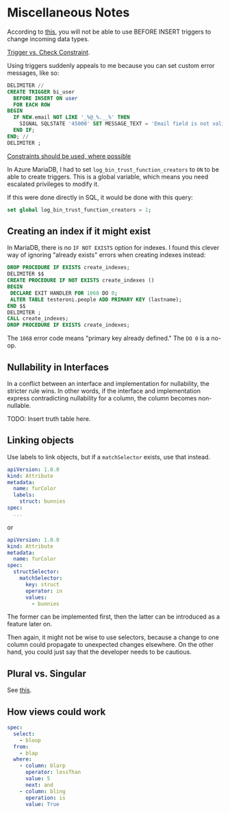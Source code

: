 # Miscellaneous Notes

According to
[this](https://stackoverflow.com/questions/36870972/using-before-insert-trigger-to-change-the-datatype-of-incoming-data-to-match-t),
you will not be able to use BEFORE INSERT triggers to change incoming data types.

[Trigger vs. Check Constraint](https://www.sqlservercentral.com/forums/topic/check-constraint-vs-trigger).

Using triggers suddenly appeals to me because you can set custom error messages, like so:

```sql
DELIMITER //
CREATE TRIGGER bi_user
  BEFORE INSERT ON user
  FOR EACH ROW
BEGIN
  IF NEW.email NOT LIKE '_%@_%.__%' THEN
    SIGNAL SQLSTATE '45000' SET MESSAGE_TEXT = 'Email field is not valid';
  END IF;
END; //
DELIMITER ;
```

[Constraints should be used, where possible](https://www.sqlshack.com/are-sql-server-database-triggers-evil/)

In Azure MariaDB, I had to set `log_bin_trust_function_creators` to `ON` to be
able to create triggers. This is a global variable, which means you need
escalated privileges to modify it.

If this were done directly in SQL, it would be done with this query:

```sql
set global log_bin_trust_function_creators = 1;
```

## Creating an index if it might exist

In MariaDB, there is no `IF NOT EXISTS` option for indexes. I found this clever
way of ignoring "already exists" errors when creating indexes instead:

```sql
DROP PROCEDURE IF EXISTS create_indexes;
DELIMITER $$
CREATE PROCEDURE IF NOT EXISTS create_indexes ()
BEGIN
 DECLARE EXIT HANDLER FOR 1068 DO 0;
 ALTER TABLE testeroni.people ADD PRIMARY KEY (lastname);
END $$
DELIMITER ;
CALL create_indexes;
DROP PROCEDURE IF EXISTS create_indexes;
```

The `1068` error code means "primary key already defined." The `DO 0` is a
no-op.

## Nullability in Interfaces

In a conflict between an interface and implementation for nullability, the
stricter rule wins. In other words, if the interface and implementation express
contradicting nullability for a column, the column becomes non-nullable.

TODO: Insert truth table here.

## Linking objects

Use labels to link objects, but if a `matchSelector` exists, use that instead.

```yaml
apiVersion: 1.0.0
kind: Attribute
metadata:
  name: furColor
  labels:
    struct: bunnies
spec:
  ...
```

or

```yaml
apiVersion: 1.0.0
kind: Attribute
metadata:
  name: furColor
spec:
  structSelector:
    matchSelector:
      key: struct
      operator: in
      values:
        - bunnies
```

The former can be implemented first, then the latter can be introduced as a
feature later on.

Then again, it might not be wise to use selectors, because a change to one
column could propagate to unexpected changes elsewhere. On the other hand,
you could just say that the developer needs to be cautious.

## Plural vs. Singular

See [this](https://stackoverflow.com/questions/338156/table-naming-dilemma-singular-vs-plural-names).

## How views could work

```yaml
spec:
  select:
    - bloop
  from:
    - blap
  where:
    - column: blarp
      operator: lessThan
      value: 5
      next: and
    - column: bling
      operation: is
      value: True
```